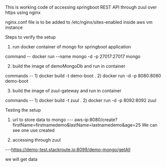 This is working code of accessing springboot REST API through zuul over https using nginx


nginx.conf file is to be added to /etc/nginx/sites-enabled inside aws vm instance

Steps to verify the setup

1) run docker container of mongo for springboot application

command --  docker run --name mongo -d  -p 27017:27017 mongo 

2) build the image of demoMongoDb and run in container

 commands -- 1) docker build -t demo-boot .
             2) docker run -d -p 8080:8080 demo-boot
             
3) build the image of zuul-gateway and run in container        

 commands -- 1) docker build -t zuul .
             2) docker run -d -p 8092:8092 zuul 
             
 Testing the setup
 
 1) url to store data to mongo
    --- aws-ip:8080/create?firstName=firstnamedemo&lastName=lastnamedemo&age=25
    We can see one use created
 
 2) accessing through zuul
 
 ---https://demo-test.stackroute.io:8099/demo-mongo/getAll
 
 we will get data 
